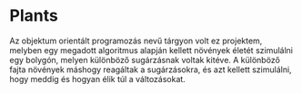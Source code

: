 # Plants

Az objektum orientált programozás nevű tárgyon volt ez projektem, melyben egy megadott algoritmus alapján kellett növények életét szimulálni egy bolygón, melyen különböző sugárzásnak voltak kitéve. A különböző fajta növények máshogy reagáltak a sugárzásokra, és azt kellett szimulálni, hogy meddig és hogyan élik túl a változásokat.
